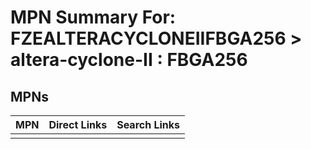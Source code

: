 



# MPN Summary For: FZEALTERACYCLONEIIFBGA256 > altera-cyclone-II : FBGA256

## MPNs
  

|MPN|Direct Links|Search Links|
| :--- | :--- | :--- |
||||
